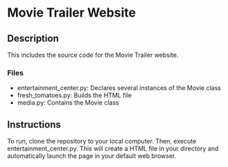 # Movie Trailer Website

## Description
This includes the source code for the Movie Trailer website.  

### Files
* entertainment_center.py: Declares several instances of the Movie class
* fresh_tomatoes.py: Builds the HTML file
* media.py: Contains the Movie class

## Instructions
To run, clone the repository to your local computer.  Then, execute entertainment_center.py.  This will create a HTML file in your directory and automatically launch the page in your default web browser.
